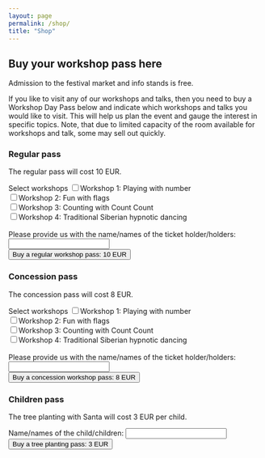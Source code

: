 ```yaml
---
layout: page
permalink: /shop/
title: "Shop"
---
```


## Buy your workshop pass here

Admission to the festival market and info stands is free. 

If you like to visit any of our workshops and talks, then you need to buy a Workshop Day Pass below and indicate which workshops and talks you would like to visit. This will help us plan the event and gauge the interest in specific topics. Note, that due to limited capacity of the room available for workshops and talk, some may sell out quickly.

### Regular pass

The regular pass will cost 10 EUR.

<div>
  <form action="https://zwf.foxycart.com/cart" method="post" accept-charset="utf-8">  
    <input type="hidden" name="name" value="Workshop pass (regular)" />
    <input type="hidden" name="price" value="10" />
    <input type="hidden" name="code" value="ws_pass_regular" />
    <label class="label_left">Select workshops</label>
	<input type="checkbox" name="Workshop 1" value="yes">Workshop 1: Playing with number<br>
	<input type="checkbox" name="Workshop 2" value="yes">Workshop 2: Fun with flags<br>
	<input type="checkbox" name="Workshop 3" value="yes">Workshop 3: Counting with Count Count<br>
	<input type="checkbox" name="Workshop 4" value="yes">Workshop 4: Traditional Siberian hypnotic dancing<br><br>
	<label class="label_left">Please provide us with the name/names of the ticket holder/holders:</label>
	<input type="text" name="Name" style="width: 200px;"><br>	
  <input type="submit" value="Buy a regular workshop pass: 10 EUR" class="submit" />
  </form>
</div>

### Concession pass

The concession pass will cost 8 EUR.

<div>
  <form action="https://zwf.foxycart.com/cart" method="post" accept-charset="utf-8">  
    <input type="hidden" name="name" value="Workshop pass (concession)" />
    <input type="hidden" name="price" value="8" />
    <input type="hidden" name="code" value="ws_pass_concession" />
    <label class="label_left">Select workshops</label>
	<input type="checkbox" name="Workshop 1" value="yes">Workshop 1: Playing with number<br>
	<input type="checkbox" name="Workshop 2" value="yes">Workshop 2: Fun with flags<br>
	<input type="checkbox" name="Workshop 3" value="yes">Workshop 3: Counting with Count Count<br>
	<input type="checkbox" name="Workshop 4" value="yes">Workshop 4: Traditional Siberian hypnotic dancing<br><br>
	<label class="label_left">Please provide us with the name/names of the ticket holder/holders:</label>
	<input type="text" name="Name" style="width: 200px;"><br>	
  <input type="submit" value="Buy a concession workshop pass: 8 EUR" class="submit" />
  </form>
</div>

### Children pass

The tree planting with Santa will cost 3 EUR per child.

<div>
  <form action="https://zwf.foxycart.com/cart" method="post" accept-charset="utf-8">  
    <input type="hidden" name="name" value="Tree planting with Santa" />
    <input type="hidden" name="price" value="3" />
    <input type="hidden" name="code" value="ws_pass_santa" />
	<label class="label_left">Name/names of the child/children:</label>
	<input type="text" name="Name" style="width: 200px;"><br>
  <input type="submit" value="Buy a tree planting pass: 3 EUR" class="submit" />
  </form>
</div>